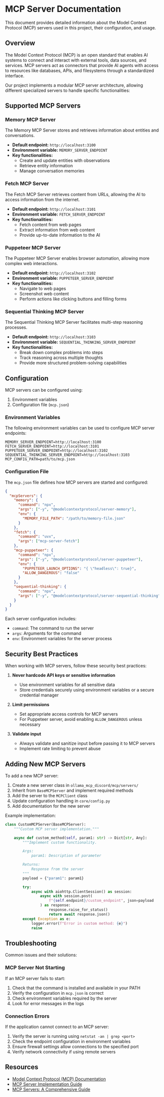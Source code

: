 # MCP Server Documentation

This document provides detailed information about the Model Context Protocol (MCP) servers used in this project, their configuration, and usage.

## Overview

The Model Context Protocol (MCP) is an open standard that enables AI systems to connect and interact with external tools, data sources, and services. MCP servers act as connectors that provide AI agents with access to resources like databases, APIs, and filesystems through a standardized interface.

Our project implements a modular MCP server architecture, allowing different specialized servers to handle specific functionalities:

## Supported MCP Servers

### Memory MCP Server

The Memory MCP Server stores and retrieves information about entities and conversations.

- **Default endpoint:** `http://localhost:3100`
- **Environment variable:** `MEMORY_SERVER_ENDPOINT`
- **Key functionalities:**
  - Create and update entities with observations
  - Retrieve entity information
  - Manage conversation memories

### Fetch MCP Server

The Fetch MCP Server retrieves content from URLs, allowing the AI to access information from the internet.

- **Default endpoint:** `http://localhost:3101`
- **Environment variable:** `FETCH_SERVER_ENDPOINT`
- **Key functionalities:**
  - Fetch content from web pages
  - Extract information from web content
  - Provide up-to-date information to the AI

### Puppeteer MCP Server

The Puppeteer MCP Server enables browser automation, allowing more complex web interactions.

- **Default endpoint:** `http://localhost:3102`
- **Environment variable:** `PUPPETEER_SERVER_ENDPOINT`
- **Key functionalities:**
  - Navigate to web pages
  - Screenshot web content
  - Perform actions like clicking buttons and filling forms

### Sequential Thinking MCP Server

The Sequential Thinking MCP Server facilitates multi-step reasoning processes.

- **Default endpoint:** `http://localhost:3103`
- **Environment variable:** `SEQUENTIAL_THINKING_SERVER_ENDPOINT`
- **Key functionalities:**
  - Break down complex problems into steps
  - Track reasoning across multiple thoughts
  - Provide more structured problem-solving capabilities

## Configuration

MCP servers can be configured using:

1. Environment variables
2. Configuration file (`mcp.json`)

### Environment Variables

The following environment variables can be used to configure MCP server endpoints:

```
MEMORY_SERVER_ENDPOINT=http://localhost:3100
FETCH_SERVER_ENDPOINT=http://localhost:3101
PUPPETEER_SERVER_ENDPOINT=http://localhost:3102
SEQUENTIAL_THINKING_SERVER_ENDPOINT=http://localhost:3103
MCP_CONFIG_PATH=path/to/mcp.json
```

### Configuration File

The `mcp.json` file defines how MCP servers are started and configured:

```json
{
  "mcpServers": {
    "memory": {
      "command": "npx",
      "args": ["-y", "@modelcontextprotocol/server-memory"],
      "env": {
        "MEMORY_FILE_PATH": "/path/to/memory-file.json"
      }
    },
    "fetch": {
      "command": "uvx",
      "args": ["mcp-server-fetch"]
    },
    "mcp-puppeteer": {
      "command": "npx",
      "args": ["-y", "@modelcontextprotocol/server-puppeteer"],
      "env": {
        "PUPPETEER_LAUNCH_OPTIONS": "{ \"headless\": true}",
        "ALLOW_DANGEROUS": "false"
      }
    },
    "sequential-thinking": {
      "command": "npx",
      "args": ["-y", "@modelcontextprotocol/server-sequential-thinking"]
    }
  }
}
```

Each server configuration includes:

- `command`: The command to run the server
- `args`: Arguments for the command
- `env`: Environment variables for the server process

## Security Best Practices

When working with MCP servers, follow these security best practices:

1. **Never hardcode API keys or sensitive information**

   - Use environment variables for all sensitive data
   - Store credentials securely using environment variables or a secure credential manager

2. **Limit permissions**

   - Set appropriate access controls for MCP servers
   - For Puppeteer server, avoid enabling `ALLOW_DANGEROUS` unless necessary

3. **Validate input**
   - Always validate and sanitize input before passing it to MCP servers
   - Implement rate limiting to prevent abuse

## Adding New MCP Servers

To add a new MCP server:

1. Create a new server class in `ollama_mcp_discord/mcp/servers/`
2. Inherit from `BaseMCPServer` and implement required methods
3. Add the server to the `MCPClient` class
4. Update configuration handling in `core/config.py`
5. Add documentation for the new server

Example implementation:

```python
class CustomMCPServer(BaseMCPServer):
    """Custom MCP server implementation."""

    async def custom_method(self, param1: str) -> Dict[str, Any]:
        """Implement custom functionality.

        Args:
            param1: Description of parameter

        Returns:
            Response from the server
        """
        payload = {"param1": param1}

        try:
            async with aiohttp.ClientSession() as session:
                async with session.post(
                    f"{self.endpoint}/custom_endpoint", json=payload
                ) as response:
                    response.raise_for_status()
                    return await response.json()
        except Exception as e:
            logger.error(f"Error in custom method: {e}")
            raise
```

## Troubleshooting

Common issues and their solutions:

### MCP Server Not Starting

If an MCP server fails to start:

1. Check that the command is installed and available in your PATH
2. Verify the configuration in `mcp.json` is correct
3. Check environment variables required by the server
4. Look for error messages in the logs

### Connection Errors

If the application cannot connect to an MCP server:

1. Verify the server is running using `netstat -an | grep <port>`
2. Check the endpoint configuration in environment variables
3. Ensure firewall settings allow connections to the specified port
4. Verify network connectivity if using remote servers

## Resources

- [Model Context Protocol (MCP) Documentation](https://github.com/awslabs/mcp)
- [MCP Server Implementation Guide](https://awslabs.github.io/mcp/)
- [MCP Servers: A Comprehensive Guide](https://medium.com/data-and-beyond/mcp-servers-a-comprehensive-guide-another-way-to-explain-67c2fa58f650)
